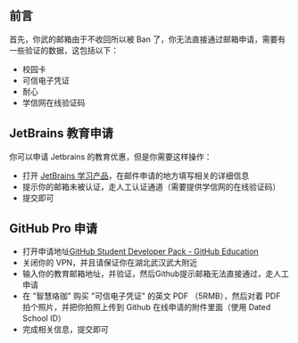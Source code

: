 ## 前言

首先，你武的邮箱由于不收回所以被 Ban 了，你无法直接通过邮箱申请，需要有一些验证的数据，这包括以下：

- 校园卡
- 可信电子凭证
- 耐心
- 学信网在线验证码

## JetBrains 教育申请

你可以申请 Jetbrains 的教育优惠，但是你需要这样操作：

- 打开 [JetBrains 学习产品](https://www.jetbrains.com/shop/eform/students)，在邮件申请的地方填写相关的详细信息
- 提示你的邮箱未被认证，走人工认证通道（需要提供学信网的在线验证码）
- 提交即可

## GitHub Pro 申请

- 打开申请地址[GitHub Student Developer Pack - GitHub Education](https://education.github.com/pack)
- 关闭你的 VPN，并且请保证你在湖北武汉武大附近
- 输入你的教育邮箱地址，并验证，然后Github提示邮箱无法直接通过，走人工申请
- 在 "智慧珞珈" 购买 "可信电子凭证" 的英文 PDF （5RMB），然后对着 PDF 拍个照片，并把你拍照上传到 Github 在线申请的附件里面（使用 Dated School ID）
- 完成相关信息，提交即可